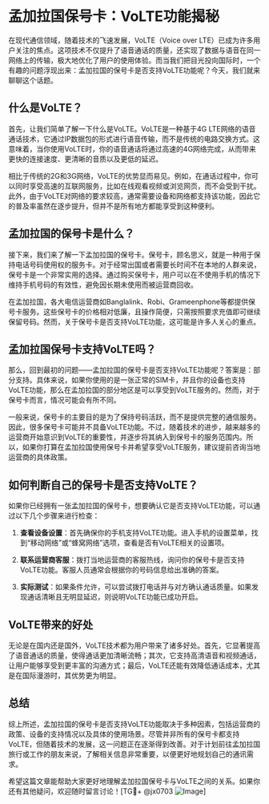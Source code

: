 # 孟加拉国保号卡：VoLTE功能揭秘

在现代通信领域，随着技术的飞速发展，VoLTE（Voice over LTE）已成为许多用户关注的焦点。这项技术不仅提升了语音通话的质量，还实现了数据与语音在同一网络上的传输，极大地优化了用户的使用体验。而当我们把目光投向国际时，一个有趣的问题浮现出来：孟加拉国的保号卡是否支持VoLTE功能呢？今天，我们就来聊聊这个话题。

## 什么是VoLTE？

首先，让我们简单了解一下什么是VoLTE。VoLTE是一种基于4G LTE网络的语音通话技术，它通过IP数据包的形式进行语音传输，而不是传统的电路交换方式。这意味着，当你使用VoLTE时，你的语音通话将通过高速的4G网络完成，从而带来更快的连接速度、更清晰的音质以及更低的延迟。

相比于传统的2G和3G网络，VoLTE的优势显而易见。例如，在通话过程中，你可以同时享受高速的互联网服务，比如在线观看视频或浏览网页，而不会受到干扰。此外，由于VoLTE对网络的要求较高，通常需要设备和网络都支持该功能，因此它的普及率虽然在逐步提升，但并不是所有地方都能享受到这种便利。

## 孟加拉国的保号卡是什么？

接下来，我们来了解一下孟加拉国的保号卡。保号卡，顾名思义，就是一种用于保持电话号码使用权的服务卡。对于经常出国或者需要长时间不在本地的人群来说，保号卡是一个非常实用的选择。通过购买保号卡，用户可以在不使用手机的情况下维持手机号码的有效性，避免因长期未使用而被运营商回收。

在孟加拉国，各大电信运营商如Banglalink、Robi、Grameenphone等都提供保号卡服务。这些保号卡的价格相对低廉，且操作简便，只需按照要求充值即可继续保留号码。然而，关于保号卡是否支持VoLTE功能，这可能是许多人关心的重点。

## 孟加拉国保号卡支持VoLTE吗？

那么，回到最初的问题——孟加拉国的保号卡是否支持VoLTE功能呢？答案是：部分支持。具体来说，如果你使用的是一张正常的SIM卡，并且你的设备也支持VoLTE功能，那么在孟加拉国的部分地区是可以享受到VoLTE服务的。然而，对于保号卡而言，情况可能会有所不同。

一般来说，保号卡的主要目的是为了保持号码活跃，而不是提供完整的通信服务。因此，很多保号卡可能并不具备VoLTE功能。不过，随着技术的进步，越来越多的运营商开始意识到VoLTE的重要性，并逐步将其纳入到保号卡的服务范围内。所以，如果你打算在孟加拉国使用保号卡并希望享受VoLTE服务，建议提前咨询当地运营商的具体政策。

## 如何判断自己的保号卡是否支持VoLTE？

如果你已经拥有一张孟加拉国的保号卡，想要确认它是否支持VoLTE功能，可以通过以下几个步骤来进行检查：

1. **查看设备设置**：首先确保你的手机支持VoLTE功能。进入手机的设置菜单，找到“移动网络”或“蜂窝网络”选项，查看是否有VoLTE相关的设置项。

2. **联系运营商客服**：拨打当地运营商的客服热线，询问你的保号卡是否支持VoLTE功能。客服人员通常会根据你的号码信息给出准确的答案。

3. **实际测试**：如果条件允许，可以尝试拨打电话并与对方确认通话质量。如果发现通话清晰且无明显延迟，则说明VoLTE功能已成功开启。

## VoLTE带来的好处

无论是在国内还是国外，VoLTE技术都为用户带来了诸多好处。首先，它显著提高了语音通话的质量，使得通话更加清晰流畅；其次，它支持高清语音和视频通话，让用户能够享受到更丰富的沟通方式；最后，VoLTE还能有效降低通话成本，尤其是在国际漫游时，其优势更为明显。

## 总结

综上所述，孟加拉国的保号卡是否支持VoLTE功能取决于多种因素，包括运营商的政策、设备的支持情况以及具体的使用场景。尽管并非所有的保号卡都支持VoLTE，但随着技术的发展，这一问题正在逐渐得到改善。对于计划前往孟加拉国旅行或工作的朋友来说，了解相关信息非常重要，以便更好地规划自己的通讯需求。

希望这篇文章能帮助大家更好地理解孟加拉国保号卡与VoLTE之间的关系。如果你还有其他疑问，欢迎随时留言讨论！[TG💪+ @jx0703 ![Image](https://github.com/user-attachments/assets/dbca1d08-cadb-493c-b0ec-ad6f7a83f270)]